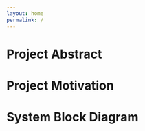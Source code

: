 ```yaml
---
layout: home
permalink: /
---
```


# Project Abstract


# Project Motivation


# System Block Diagram
